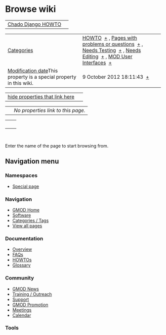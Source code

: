 



<span id="top"></span>




# <span dir="auto">Browse wiki</span>






|                                                                     |     |
|---------------------------------------------------------------------|-----|
| [Chado Django HOWTO](/wiki/Chado_Django_HOWTO "Chado Django HOWTO") |     |

|  |  |
|----|----|
| [Categories](/wiki/Special%3ACategories "Special%3ACategories") | <span class="smwb-value">[HOWTO](/wiki/Category%3AHOWTO "Category%3AHOWTO")  <span class="smwsearch">[+](/wiki/Special%3ASearchByProperty/HOWTO "Special%3ASearchByProperty/HOWTO")</span></span> , <span class="smwb-value">[Pages with problems or questions](/wiki/Category%3APages_with_problems_or_questions "Category%3APages with problems or questions")  <span class="smwsearch">[+](/wiki/Special%3ASearchByProperty/Pages-20with-20problems-20or-20questions "Special%3ASearchByProperty/Pages-20with-20problems-20or-20questions")</span></span> , <span class="smwb-value">[Needs Testing](/wiki/Category%3ANeeds_Testing "Category%3ANeeds Testing")  <span class="smwsearch">[+](/wiki/Special%3ASearchByProperty/Needs-20Testing "Special%3ASearchByProperty/Needs-20Testing")</span></span> , <span class="smwb-value">[Needs Editing](/wiki/Category%3ANeeds_Editing "Category%3ANeeds Editing")  <span class="smwsearch">[+](/wiki/Special%3ASearchByProperty/Needs-20Editing "Special%3ASearchByProperty/Needs-20Editing")</span></span> , <span class="smwb-value">[MOD User Interfaces](/wiki/Category%3AMOD_User_Interfaces "Category%3AMOD User Interfaces")  <span class="smwsearch">[+](/wiki/Special%3ASearchByProperty/MOD-20User-20Interfaces "Special%3ASearchByProperty/MOD-20User-20Interfaces")</span></span> |
| <span class="smw-highlighter" data-type="1" state="inline" data-title="Property"><span class="smwbuiltin">[Modification date](/wiki/Property:Modification_date "Property:Modification date")</span><span class="smwttcontent">This property is a special property in this wiki.</span></span> | <span class="smwb-value">9 October 2012 18:11:43  <span class="smwsearch">[+](/wiki/Special%3ASearchByProperty/Modification-20date/9-20October-202012-2018:11:43 "Special%3ASearchByProperty/Modification-20date/9-20October-202012-2018:11:43")</span></span> |

<span id="smw_browse_incoming"></span>

|  |  |
|----|----|
| [hide properties that link here](/mediawiki/index.php?title=Special:Browse&offset=0&dir=out&article=Chado+Django+HOWTO)  |  |

|     |                                    |
|-----|------------------------------------|
|     | *No properties link to this page.* |

|     |     |
|-----|-----|
|     |     |

 

Enter the name of the page to start browsing from.  








## Navigation menu



### Namespaces

- <span id="ca-nstab-special">[Special
  page](/wiki/Special%3ABrowse/Chado_Django_HOWTO "This is a special page, you cannot edit the page itself")</span>






### Navigation



- <span id="n-GMOD-Home">[GMOD Home](/wiki/Main_Page)</span>
- <span id="n-Software">[Software](/wiki/GMOD_Components)</span>
- <span id="n-Categories-.2F-Tags">[Categories /
  Tags](/wiki/Categories)</span>
- <span id="n-View-all-pages">[View all
  pages](/wiki/Special:AllPages)</span>




### Documentation



- <span id="n-Overview">[Overview](/wiki/Overview)</span>
- <span id="n-FAQs">[FAQs](/wiki/Category%3AFAQ)</span>
- <span id="n-HOWTOs">[HOWTOs](/wiki/Category%3AHOWTO)</span>
- <span id="n-Glossary">[Glossary](/wiki/Glossary)</span>




### Community



- <span id="n-GMOD-News">[GMOD News](/wiki/GMOD_News)</span>
- <span id="n-Training-.2F-Outreach">[Training /
  Outreach](/wiki/Training_and_Outreach)</span>
- <span id="n-Support">[Support](/wiki/Support)</span>
- <span id="n-GMOD-Promotion">[GMOD
  Promotion](/wiki/GMOD_Promotion)</span>
- <span id="n-Meetings">[Meetings](/wiki/Meetings)</span>
- <span id="n-Calendar">[Calendar](/wiki/Calendar)</span>




### Tools












<!-- -->




